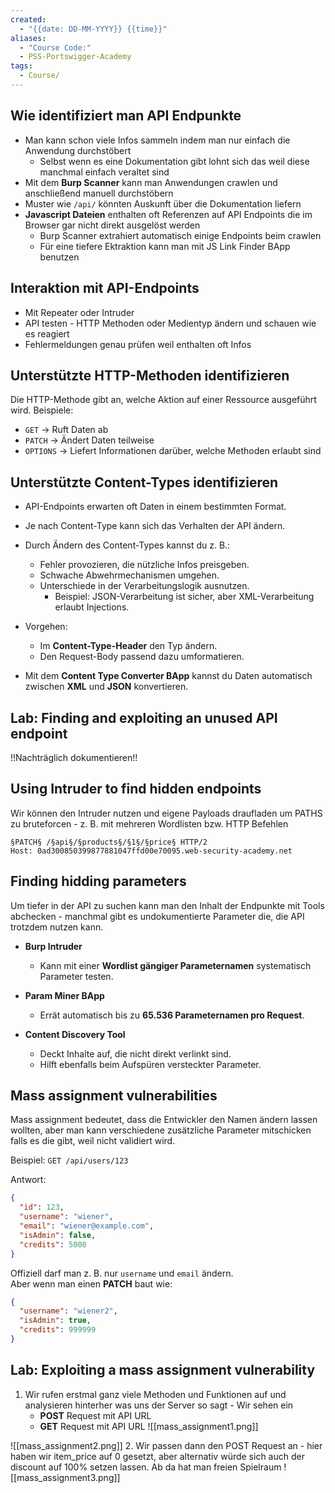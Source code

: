 ```yaml
---
created:
  - "{{date: DD-MM-YYYY}} {{time}}"
aliases:
  - "Course Code:"
  - PSS-Portswigger-Academy
tags:
  - Course/
---
```

## Wie identifiziert man API Endpunkte

- Man kann schon viele Infos sammeln indem man nur einfach die Anwendung durchstöbert
	- Selbst wenn es eine Dokumentation gibt lohnt sich das weil diese manchmal einfach veraltet sind
- Mit dem **Burp Scanner** kann man Anwendungen crawlen und anschließend manuell durchstöbern
- Muster wie `/api/` könnten Auskunft über die Dokumentation liefern
- **Javascript Dateien** enthalten oft Referenzen auf API Endpoints die im Browser gar nicht direkt ausgelöst werden
	- Burp Scanner extrahiert automatisch einige Endpoints beim crawlen
	- Für eine tiefere Ektraktion kann man mit JS Link Finder BApp benutzen

## Interaktion mit API-Endpoints

- Mit Repeater oder Intruder
- API testen - HTTP Methoden oder Medientyp ändern und schauen wie es reagiert
- Fehlermeldungen genau prüfen weil enthalten oft Infos

## Unterstützte HTTP-Methoden identifizieren

Die HTTP-Methode gibt an, welche Aktion auf einer Ressource ausgeführt wird.
Beispiele:
- `GET` -> Ruft Daten ab
- `PATCH` -> Ändert Daten teilweise
- `OPTIONS` -> Liefert Informationen darüber, welche Methoden erlaubt sind 

## Unterstützte Content-Types identifizieren
- API-Endpoints erwarten oft Daten in einem bestimmten Format.
- Je nach Content-Type kann sich das Verhalten der API ändern.
- Durch Ändern des Content-Types kannst du z. B.:
    - Fehler provozieren, die nützliche Infos preisgeben.
    - Schwache Abwehrmechanismen umgehen.
    - Unterschiede in der Verarbeitungslogik ausnutzen.
        - Beispiel: JSON-Verarbeitung ist sicher, aber XML-Verarbeitung erlaubt Injections.
            
- Vorgehen:
    - Im **Content-Type-Header** den Typ ändern.
    - Den Request-Body passend dazu umformatieren.
        
- Mit dem **Content Type Converter BApp** kannst du Daten automatisch zwischen **XML** und **JSON** konvertieren.



## Lab: Finding and exploiting an unused API endpoint


!!Nachträglich dokumentieren!!


## Using Intruder to find hidden endpoints

Wir können den Intruder nutzen und eigene Payloads draufladen um PATHS zu bruteforcen - z. B. mit mehreren Wordlisten bzw. HTTP Befehlen
```
§PATCH§ /§api§/§products§/§1§/§price§ HTTP/2
Host: 0ad300850399877881047ffd00e70095.web-security-academy.net
```

## Finding hidding parameters

Um tiefer in der API zu suchen kann man den Inhalt der Endpunkte mit Tools abchecken - manchmal gibt es undokumentierte Parameter die, die API trotzdem nutzen kann.

- **Burp Intruder**
    - Kann mit einer **Wordlist gängiger Parameternamen** systematisch Parameter testen.
        
- **Param Miner BApp**
    - Errät automatisch bis zu **65.536 Parameternamen pro Request**.
        
- **Content Discovery Tool**
    - Deckt Inhalte auf, die nicht direkt verlinkt sind.
    - Hilft ebenfalls beim Aufspüren versteckter Parameter.

## Mass assignment vulnerabilities

Mass assignment bedeutet, dass die Entwickler den Namen ändern lassen wollten, aber man kann verschiedene zusätzliche Parameter mitschicken falls es die gibt, weil nicht validiert wird.

Beispiel:
`GET /api/users/123`

Antwort:
```json
{
  "id": 123,
  "username": "wiener",
  "email": "wiener@example.com",
  "isAdmin": false,
  "credits": 5000
}

```

Offiziell darf man z. B. nur `username` und `email` ändern.  
Aber wenn man einen **PATCH** baut wie:

```json
{
  "username": "wiener2",
  "isAdmin": true,
  "credits": 999999
}
```

## Lab: Exploiting a mass assignment vulnerability

1. Wir rufen erstmal ganz viele Methoden und Funktionen auf und analysieren hinterher was uns der Server so sagt - Wir sehen ein
	-  **POST** Request mit API URL
	- **GET** Request mit API URL
![[mass_assignment1.png]]

![[mass_assignment2.png]]
2. Wir passen dann den POST Request an - hier haben wir item_price auf 0 gesetzt, aber alternativ würde sich auch der discount auf 100% setzen lassen. Ab da hat man freien Spielraum
![[mass_assignment3.png]]